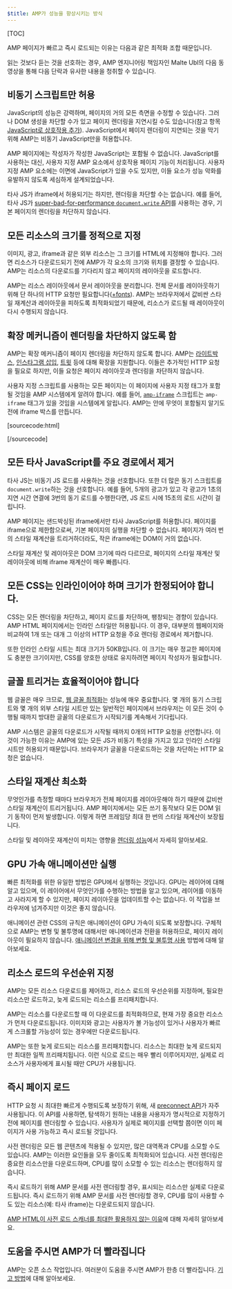 ```yaml
---
$title: AMP가 성능을 향상시키는 방식
---
```

[TOC]

AMP 페이지가 빠르고 즉시 로드되는 이유는 다음과 같은 최적화 조합 때문입니다.

읽는 것보다 듣는 것을 선호하는 경우, AMP 엔지니어링 책임자인 Malte Ubl의 다음 동영상을 통해 다음 단락과 유사한 내용을 청취할 수 있습니다.

<amp-youtube
    data-videoid="hVRkG1CQScA"
    layout="responsive"
    width="480" height="270">
</amp-youtube>

## 비동기 스크립트만 허용

JavaScript의 성능은 강력하며,
페이지의 거의 모든 측면을 수정할
수 있습니다. 그러나 DOM 생성을 차단할 수가 있고 페이지 렌더링을 지연시킬 수도
있습니다(참고 항목 [JavaScript로 상호작용 추가](https://developers.google.com/web/fundamentals/performance/critical-rendering-path/adding-interactivity-with-javascript)).
JavaScript에서 페이지 렌더링이 지연되는 것을 막기 위해
AMP는 비동기 JavaScript만을 허용합니다.

AMP 페이지에는 작성자가 작성한 JavaScript는 포함될 수 없습니다.
JavaScript를 사용하는 대신, 사용자 지정 AMP 요소에서
상호작용 페이지 기능이 처리됩니다.
사용자 지정 AMP 요소에는 이면에 JavaScript가 있을 수도 있지만,
이들 요소가 성능 악화를 유발하지 않도록 세심하게 설계되었습니다.

타사 JS가 iframe에서 허용되기는 하지만,
렌더링을 차단할 수는 없습니다.
예를 들어, 타사 JS가
[super-bad-for-performance `document.write` API](http://www.stevesouders.com/blog/2012/04/10/dont-docwrite-scripts/)를 사용하는 경우,
기본 페이지의 렌더링을 차단하지 않습니다.

## 모든 리소스의 크기를 정적으로 지정

이미지, 광고, iframe과 같은 외부 리소스는 그 크기를 HTML에
지정해야 합니다. 그러면 리소스가 다운로드되기 전에 AMP가 각 요소의 크기와 위치를 결정할 수 있습니다.
AMP는 리소스의 다운로드를 기다리지 않고 페이지의 레이아웃을 로드합니다.

AMP는 리소스 레이아웃에서 문서 레이아웃을 분리합니다.
전체 문서를 레이아웃하기 위해 단 하나의 HTTP 요청만
필요합니다([+fonts](#font-triggering-must-be-efficient)).
AMP는 브라우저에서 값비싼 스타일 재계산과 레이아웃을
피하도록 최적화되었기 때문에, 리소스가 로드될 때 레이아웃이 다시 수행되지 않습니다.

## 확장 메커니즘이 렌더링을 차단하지 않도록 함

AMP는 확장 메커니즘이 페이지 렌더링을 차단하지 않도록 합니다.
AMP는
[라이트박스](/docs/reference/extended/amp-lightbox.html),
[인스타그램 삽입](/docs/reference/extended/amp-instagram.html),
[트윗](/docs/reference/extended/amp-twitter.html) 등에 대해 확장을 지원합니다.
이들은 추가적인 HTTP 요청을 필요로 하지만, 이들 요청은
페이지 레이아웃과 렌더링을 차단하지 않습니다.

사용자 지정 스크립트를 사용하는 모든 페이지는 이 페이지에
사용자 지정 태그가 포함될 것임을 AMP 시스템에게 알려야 합니다.
예를 들어, [`amp-iframe`](/docs/reference/extended/amp-iframe.html)
스크립트는 `amp-iframe` 태그가 있을 것임을 시스템에게 알립니다.
AMP는 안에 무엇이 포함될지 알기도 전에 iframe 박스를 만듭니다.

[sourcecode:html]
<script async custom-element="amp-iframe" src="https://cdn.ampproject.org/v0/amp-youtube-0.1.js"></script>
[/sourcecode]

## 모든 타사 JavaScript를 주요 경로에서 제거

타사 JS는 비동기 JS 로드를 사용하는 것을 선호합니다.
또한 더 많은 동기 스크립트를 `document.write`하는 것을 선호합니다.
예를 들어, 5개의 광고가 있고 각 광고가 1초의 지연 시간 연결에
3번의 동기 로드를 수행한다면, JS 로드 시에 15초의 로드 시간이
걸립니다.

AMP 페이지는 샌드박싱된 iframe에서만 타사 JavaScript를 허용합니다.
페이지를 iframe으로 제한함으로써, 기본 페이지의 실행을 차단할 수 없습니다.
페이지가 여러 번의 스타일 재계산을 트리거하더라도,
작은 iframe에는 DOM이 거의 없습니다.

스타일 재계산 및 레이아웃은 DOM 크기에 따라 다르므로,
페이지의 스타일 재계산 및 레이아웃에 비해 iframe 재계산이 매우
빠릅니다.

## 모든 CSS는 인라인이어야 하며 크기가 한정되어야 합니다.

CSS는 모든 렌더링을 차단하고, 페이지 로드를 차단하며, 팽창되는 경향이 있습니다.
AMP HTML 페이지에서는 인라인 스타일만 허용됩니다.
이 경우, 대부분의 웹페이지와 비교하여 1개 또는 대개
그 이상의 HTTP 요청을 주요 렌더링 경로에서 제거합니다.

또한 인라인 스타일 시트는 최대 크기가 50KB입니다.
이 크기는 매우 정교한 페이지에도 충분한 크기이지만,
CSS를 양호한 상태로 유지하려면 페이지 작성자가 필요합니다.

## 글꼴 트리거는 효율적이어야 합니다

웹 글꼴은 매우 크므로,
[웹 글꼴 최적화](https://developers.google.com/web/fundamentals/performance/optimizing-content-efficiency/webfont-optimization)는
성능에 매우 중요합니다.
몇 개의 동기 스크립트와 몇 개의 외부 스타일 시트만 있는
일반적인 페이지에서 브라우저는 이 모든 것이 수행될 때까지 방대한 글꼴의 다운로드가 시작되기를 계속해서 기다립니다.

AMP 시스템은 글꼴의 다운로드가 시작될 때까지 0개의 HTTP 요청을 선언합니다.
이것이 가능한 이유는 AMP에 있는 모든 JS가 비동기 특성을
가지고 있고 인라인 스타일 시트만 허용되기 때문입니다. 브라우저가 글꼴을
다운로드하는 것을 차단하는 HTTP 요청은 없습니다.

## 스타일 재계산 최소화

무엇인가를 측정할 때마다 브라우저가
전체 페이지를 레이아웃해야 하기 때문에 값비싼 스타일 재계산이 트리거됩니다.
AMP 페이지에서는 모든 쓰기 동작보다 모든 DOM 읽기 동작이 먼저 발생합니다.
이렇게 하면 프레임당 최대 한 번의 스타일 재계산이 보장됩니다.

스타일 및 레이아웃 재계산이 미치는 영향을
[렌더링 성능](https://developers.google.com/web/fundamentals/performance/rendering/)에서 자세히 알아보세요.

## GPU 가속 애니메이션만 실행

빠른 최적화를 위한 유일한 방법은 GPU에서 실행하는 것입니다.
GPU는 레이어에 대해 알고 있으며, 이 레이어에서
무엇인가를 수행하는 방법을 알고 있으며, 레이어를 이동하고 사라지게 할
수 있지만, 페이지 레이아웃을 업데이트할 수는 없습니다. 이 작업을 브라우저에 넘겨주지만 이것은 좋지 않습니다.

애니메이션 관련 CSS의 규칙은 애니메이션이 GPU 가속이 되도록 보장합니다.
구체적으로 AMP는 변형 및 불투명에 대해서만 애니메이션과
전환을 허용하므로, 페이지 레이아웃이 필요하지 않습니다.
[애니메이션 변경을 위해 변형 및 불투명
사용](https://developers.google.com/web/fundamentals/performance/rendering/stick-to-compositor-only-properties-and-manage-layer-count) 방법에 대해 알아보세요.

## 리소스 로드의 우선순위 지정

AMP는 모든 리소스 다운로드를 제어하고, 리소스 로드의
우선순위를 지정하며, 필요한 리소스만 로드하고, 늦게 로드되는 리소스를 프리패치합니다.

AMP는 리소스를 다운로드할 때 이 다운로드를 최적화하므로,
현재 가장 중요한 리소스가 먼저 다운로드됩니다.
이미지와 광고는 사용자가 볼 가능성이 있거나 사용자가
빠르게 스크롤할 가능성이 있는 경우에만 다운로드됩니다.

AMP는 또한 늦게 로드되는 리소스를 프리패치합니다.
리소스는 최대한 늦게 로드되지만 최대한 일찍 프리패치됩니다.
이런 식으로 로드는 매우 빨리 이루어지지만, 실제로 리소스가
사용자에게 표시될 때만 CPU가 사용됩니다.

## 즉시 페이지 로드

HTTP 요청 시 최대한 빠르게 수행되도록 보장하기 위해, 새 [preconnect API](http://www.w3.org/TR/resource-hints/#dfn-preconnect)가
자주 사용됩니다.
이 API를 사용하면, 탐색하기 원하는 내용을 사용자가 명시적으로
지정하기 전에 페이지를 렌더링할 수 있습니다. 사용자가
실제로 페이지를 선택할 쯤이면 이미 페이지가 사용 가능하고 즉시
로드될 것입니다.

사전 렌더링은 모든 웹 콘텐츠에 적용될 수 있지만,
많은 대역폭과 CPU를 소모할 수도 있습니다. AMP는 이러한 요인들을 모두 줄이도록 최적화되어 있습니다. 사전 렌더링은 중요한 리소스만을 다운로드하며, CPU를 많이
소모할 수 있는 리소스는 렌더링하지 않습니다.

즉시 로드하기 위해 AMP 문서를 사전 렌더링할 경우,
표시되는 리소스만 실제로 다운로드됩니다.
즉시 로드하기 위해 AMP 문서를 사전 렌더링할 경우,
CPU를 많이 사용할 수도 있는 리소스(예: 타사 iframe)는 다운로드되지 않습니다.


[AMP HTML이 사전 로드 스캐너를 최대한 활용하지 않는 이유](https://medium.com/@cramforce/why-amp-html-does-not-take-full-advantage-of-the-preload-scanner-7e7f788aa94e)에 대해 자세히 알아보세요.

## 도움을 주시면 AMP가 더 빨라집니다
AMP는 오픈 소스 작업입니다.
여러분이 도움을 주시면 AMP가 한층 더 빨라집니다.
[기고 방법](/docs/support/contribute.html)에 대해 알아보세요.

